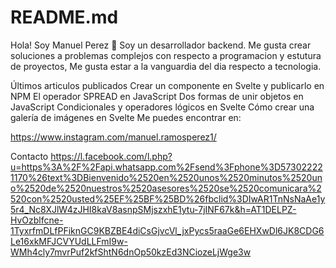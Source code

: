 # README.md
Hola! Soy Manuel Perez 👋
Soy un desarrollador backend. Me gusta crear soluciones a problemas complejos con respecto a programacion y estutura de proyectos, Me gusta estar a la vanguardia del dia respecto a tecnologia.

Últimos articulos publicados
Crear un componente en Svelte y publicarlo en NPM
El operador SPREAD en JavaScript
Dos formas de unir objetos en JavaScript
Condicionales y operadores lógicos en Svelte
Cómo crear una galería de imágenes en Svelte
Me puedes encontrar en:

https://www.instagram.com/manuel.ramosperez1/

Contacto https://l.facebook.com/l.php?u=https%3A%2F%2Fapi.whatsapp.com%2Fsend%3Fphone%3D573022221170%26text%3DBienvenido%2520en%2520unos%2520minutos%2520uno%2520de%2520nuestros%2520asesores%2520se%2520comunicara%2520con%2520usted%25EF%25BF%25BD%26fbclid%3DIwAR1TnNsNaAe1y5r4_Nc8XJlW4zJHI8kaV8asnpSMjszxhE1ytu-7jINF67k&h=AT1DELPZ-HvOzblfcne-1TyxrfmDLfPFiknGC9KBZBE4diCsGjvcVl_jxPycs5raaGe6EHXwDl6JK8CDG6Le16xkMFJCVYUdLLFmI9w-WMh4cly7mvrPuf2kfShtN6dnOp50kzEd3NCiozeLjWge3w
